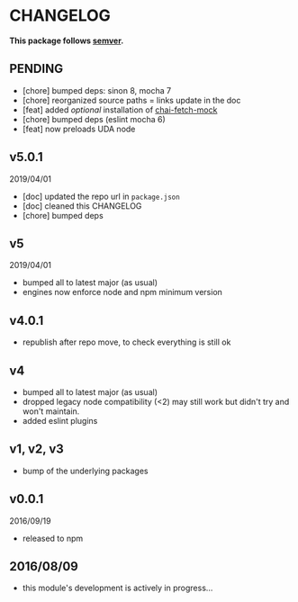 # CHANGELOG
**This package follows [semver](https://semver.org/).**

## PENDING
* [chore] bumped deps: sinon 8, mocha 7
* [chore] reorganized source paths = links update in the doc
* [feat] added *optional* installation of [chai-fetch-mock](https://github.com/gakimball/chai-fetch-mock)
* [chore] bumped deps (eslint mocha 6)
* [feat] now preloads UDA node

## v5.0.1
2019/04/01
* [doc] updated the repo url in `package.json`
* [doc] cleaned this CHANGELOG
* [chore] bumped deps

## v5
2019/04/01
* bumped all to latest major (as usual)
* engines now enforce node and npm minimum version

## v4.0.1
* republish after repo move, to check everything is still ok

## v4
* bumped all to latest major (as usual)
* dropped legacy node compatibility (<2) may still work but didn't try and won't maintain.
* added eslint plugins

## v1, v2, v3
* bump of the underlying packages

## v0.0.1
2016/09/19
- released to npm

## 2016/08/09
- this module's development is actively in progress…
